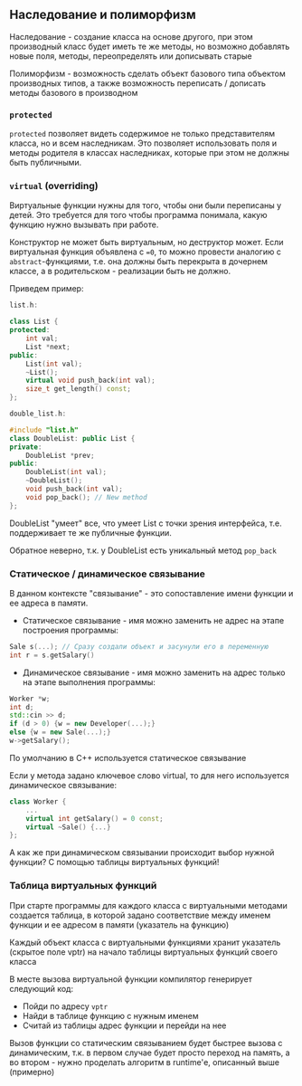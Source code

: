 ## Наследование и полиморфизм

Наследование - создание класса на основе другого, при этом производный 
класс будет иметь те же методы, но 
возможно добавлять новые поля, методы, переопределять или дописывать старые

Полиморфизм - возможность сделать объект базового типа объектом 
производных типов, а также возможность переписать / дописать методы базового в производном

### `protected`
`protected` позволяет видеть содержимое не только представителям класса, но 
и всем наследникам. Это позволяет использовать поля и методы родителя в классах 
наследниках, которые при этом не должны быть публичными.

### `virtual` (overriding)

Виртуальные функции нужны для того, чтобы они были переписаны у детей.
Это требуется для того чтобы программа понимала, какую функцию нужно вызывать при работе.

Конструктор не может быть виртуальным, но деструктор может. Если виртуальная функция объявлена с `=0`, то можно провести аналогию с 
`abstract`-функциями, т.е. она должны быть перекрыта в дочернем классе, а в родительском - реализации быть не должно.

Приведем пример:

```c++
list.h:

class List {
protected:
    int val;
    List *next;
public:    
    List(int val);
    ~List();
    virtual void push_back(int val);
    size_t get_length() const;
};
```

```c++
double_list.h:

#include "list.h"
class DoubleList: public List {
private:
    DoubleList *prev;
public:
    DoubleList(int val);
    ~DoubleList();
    void push_back(int val);
    void pop_back(); // New method
};
```

DoubleList "умеет" все, что умеет List с точки зрения интерфейса, т.е. поддерживает те же публичные функции. 

Обратное неверно, т.к. у DoubleList есть уникальный метод `pop_back`
### Статическое / динамическое связывание

В данном контексте "связывание" - это сопоставление имени функции и ее адреса в памяти.

* Статическое связывание - имя можно заменить не адрес на этапе построения программы:
```c++
Sale s(...); // Сразу создали объект и засунули его в переменную
int r = s.getSalary()
```
* Динамическое связывание - имя можно заменить на адрес только на этапе выполнения программы:
```c++
Worker *w;
int d;
std::cin >> d;
if (d > 0) {w = new Developer(...);}
else {w = new Sale(...);}
w->getSalary();
```

По умолчанию в С++ используется статическое связывание

Если у метода задано ключевое слово virtual, то для него используется динамическое связывание:
```c++
class Worker {
    ...
    virtual int getSalary() = 0 const;
    virtual ~Sale() {...}
};
```

А как же при динамическом связывании происходит выбор нужной функции? С помощью таблицы виртуальных функций!

### Таблица виртуальных функций

При старте программы для каждого класса с виртуальными методами создается таблица, в которой задано соответствие между именем функции и ее адресом в памяти (указатель на функцию)

Каждый объект класса с виртуальными функциями хранит указатель (скрытое поле vptr) на начало таблицы виртуальных функций своего класса

В месте вызова виртуальной функции компилятор генерирует следующий код:
* Пойди по адресу `vptr`
* Найди в таблице функцию с нужным именем
* Считай из таблицы адрес функции и перейди на нее

Вызов функции со статическим связыванием будет быстрее вызова с динамическим, т.к. в первом случае будет просто переход на память, а во втором - нужно проделать алгоритм в runtime'е, описанный выше (примерно)
